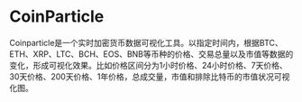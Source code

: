 # 

# CoinParticle

Coinparticle是一个实时加密货币数据可视化工具。以指定时间内，根据BTC、ETH、XRP、LTC、BCH、EOS、BNB等币种的价格、交易总量以及市值等数据的变化，形成可视化效果。比如价格区间分为1小时价格、24小时价格、7天价格、30天价格、200天价格、1年价格，总成交量，市值和排除比特币的市值状况可视化图。


